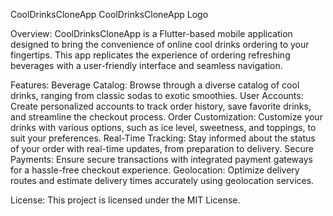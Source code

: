 CoolDrinksCloneApp
CoolDrinksCloneApp Logo

Overview:
CoolDrinksCloneApp is a Flutter-based mobile application designed to bring the convenience of online cool drinks ordering to your fingertips. This app replicates the experience of ordering refreshing beverages with a user-friendly interface and seamless navigation.

Features:
Beverage Catalog: Browse through a diverse catalog of cool drinks, ranging from classic sodas to exotic smoothies.
User Accounts: Create personalized accounts to track order history, save favorite drinks, and streamline the checkout process.
Order Customization: Customize your drinks with various options, such as ice level, sweetness, and toppings, to suit your preferences.
Real-Time Tracking: Stay informed about the status of your order with real-time updates, from preparation to delivery.
Secure Payments: Ensure secure transactions with integrated payment gateways for a hassle-free checkout experience.
Geolocation: Optimize delivery routes and estimate delivery times accurately using geolocation services.

License:
This project is licensed under the MIT License.


